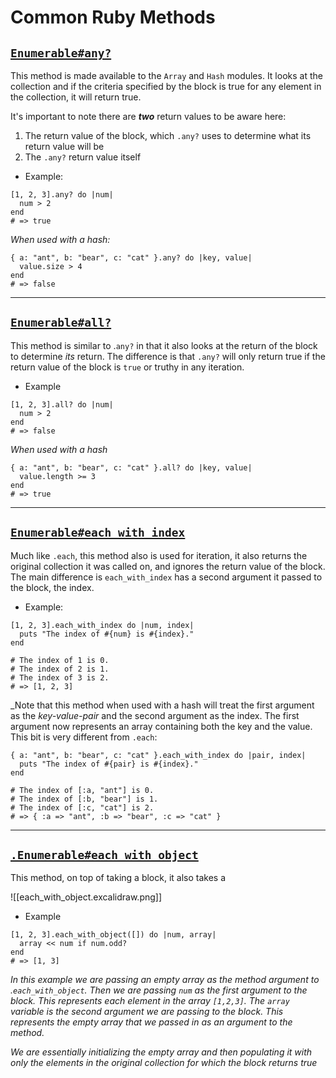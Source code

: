 # Common Ruby Methods

## [`Enumerable#any?`](https://ruby-doc.org/core-3.1.2/Enumerable.html#method-i-any-3F)
This method is made available to the `Array` and `Hash` modules. It looks at the collection and if the criteria specified by the block is true for any element in the collection, it will return true.

It's important to note there are **_two_** return values to be aware here:
1. The return value of the block, which `.any?` uses to determine what its return value will be
2. The `.any?` return value itself

- Example:
```
[1, 2, 3].any? do |num|
  num > 2
end
# => true
```
_When used with a hash:_
```
{ a: "ant", b: "bear", c: "cat" }.any? do |key, value|
  value.size > 4
end
# => false
```

---

## [`Enumerable#all?`](https://ruby-doc.org/core-3.1.2/Enumerable.html#method-i-all-3F)
This method is similar to .`any?` in that it also looks at the return of the block to determine _its_ return. The difference is that `.any?` will only return true if the return value of the block is `true` or truthy in any iteration.

- Example
```
[1, 2, 3].all? do |num|
  num > 2
end
# => false
```
_When used with a hash_

```
{ a: "ant", b: "bear", c: "cat" }.all? do |key, value|
  value.length >= 3
end
# => true
```

---

## [`Enumerable#each_with_index`](https://ruby-doc.org/core-3.1.2/Enumerable.html#method-i-each_with_index)

Much like `.each`, this method also is used for iteration, it also returns the original collection it was called on, and ignores the return value of the block. The main difference is `each_with_index` has a second argument it passed to the block, the index.

- Example:
```
[1, 2, 3].each_with_index do |num, index|
  puts "The index of #{num} is #{index}."
end

# The index of 1 is 0.
# The index of 2 is 1.
# The index of 3 is 2.
# => [1, 2, 3]
```

_Note that this method when used with a hash will treat the first argument as the *key-value-pair* and the second argument as the index. The first argument now represents an array containing both the key and the value. This bit is very different from `.each`:

```
{ a: "ant", b: "bear", c: "cat" }.each_with_index do |pair, index|
  puts "The index of #{pair} is #{index}."
end

# The index of [:a, "ant"] is 0.
# The index of [:b, "bear"] is 1.
# The index of [:c, "cat"] is 2.
# => { :a => "ant", :b => "bear", :c => "cat" }
```

---

## [`.Enumerable#each_with_object`](https://ruby-doc.org/core-3.1.2/Enumerable.html#method-i-each_with_object)

This method, on top of taking a block, it also takes a 

![[each_with_object.excalidraw.png]]

- Example
```
[1, 2, 3].each_with_object([]) do |num, array|
  array << num if num.odd?
end
# => [1, 3]
```
_In this example we are passing an empty array as the method argument to .`each_with_object`. Then we are passing `num` as the first argument to the block. This represents each element in the array `[1,2,3]`. The `array` variable is the second argument we are passing to the block. This represents the empty array that we passed in as an argument to the method._

_We are essentially initializing the empty array and then populating it with only the elements in the original collection for which the block returns true_